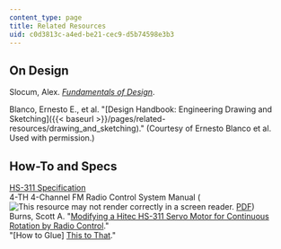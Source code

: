 ```yaml
---
content_type: page
title: Related Resources
uid: c0d3813c-a4ed-be21-cec9-d5b74598e3b3
---
```


On Design
---------

Slocum, Alex. [_Fundamentals of Design_](http://pergatory.mit.edu/resources/FUNdaMENTALS.html).

Blanco, Ernesto E., et al. "[Design Handbook: Engineering Drawing and Sketching]({{< baseurl >}}/pages/related-resources/drawing_and_sketching)." (Courtesy of Ernesto Blanco et al. Used with permission.)

How-To and Specs
----------------

[HS-311 Specification](https://www.servocity.com/hs-311-servo/)  
4-TH 4-Channel FM Radio Control System Manual (![This resource may not render correctly in a screen reader.](/images/inacessible.gif) [PDF](http://www.towerhobbies.com/products/pdf/towj41.pdf))  
Burns, Scott A. "[Modifying a Hitec HS-311 Servo Motor for Continuous Rotation by Radio Control](http://www.ge.uiuc.edu/s-burns/HS311hack/)."  
"\[How to Glue\] [This to That](http://www.thistothat.com/)."